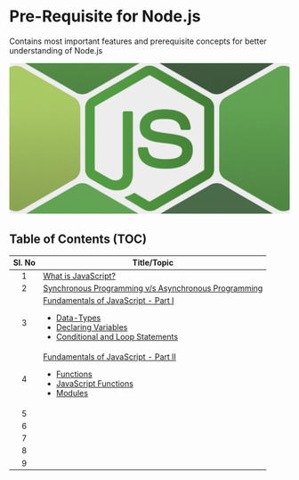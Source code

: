 # Pre-Requisite for Node.js

Contains most important features and prerequisite concepts for better understanding of Node.js

![GettingStartedWithNode](assets/nodejs.png)


## Table of Contents (TOC)


| **Sl. No**   | **Title/Topic** |  
|:----------:|-----| 
| 1  | [What is JavaScript?](module-1/README.md)  |
| 2  | [Synchronous Programming v/s Asynchronous Programming](module-2/README.md)  |
| 3  | [Fundamentals of JavaScript - Part I]() <br><ul><li>[Data-Types](module-3/DATA_TYPES.md)</li><li>[Declaring Variables](module-3/DECLARING_VARIABLE.md)</li><li>[Conditional and Loop Statements](module-3/PROGRAMMING_CONSTRUCTS.md)</li></ul> |
| 4  | [Fundamentals of JavaScript - Part II]() <br><ul><li>[Functions](module-4/FUNCTIONS.md)</li><li>[JavaScript Functions](module-4/FUNCTIONS.md)</li><li>[Modules](module-3/PROGRAMMING_CONSTRUCTS.md)</li></ul>  |
| 5  |   |
| 6  |   |
| 7  |   |
| 8  |   |
| 9  |   |